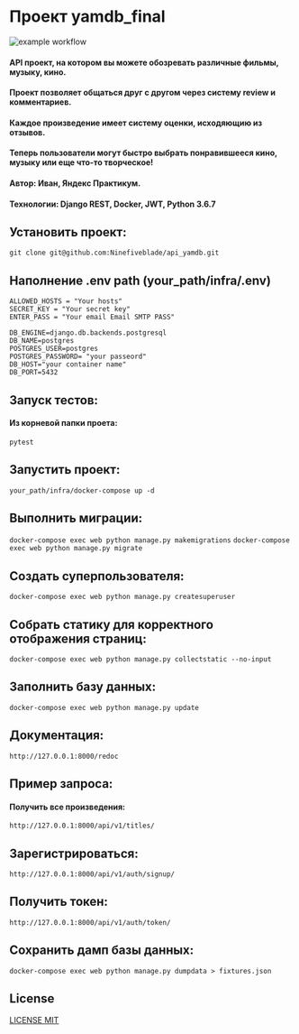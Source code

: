# Проект yamdb_final

![example workflow](https://github.com/Ninefiveblade/yamdb_final/actions/workflows/yamdb_workflow.yml/badge.svg)

#### API проект, на котором вы можете обозревать различные фильмы, музыку, кино.
#### Проект позволяет общаться друг с другом через систему review и комментариев.
#### Каждое произведение имеет систему оценки, исходяющию из отзывов.
#### Теперь пользователи могут быстро выбрать понравившееся кино, музыку или еще что-то творческое!

#### Автор: Иван, Яндекс Практикум.
#### Технологии: Django REST, Docker, JWT, Python 3.6.7

## Установить проект:

```git clone git@github.com:Ninefiveblade/api_yamdb.git```

## Наполнение .env path (your_path/infra/.env)

```
ALLOWED_HOSTS = "Your hosts"
SECRET_KEY = "Your secret key"
ENTER_PASS = "Your email Email SMTP PASS"

DB_ENGINE=django.db.backends.postgresql
DB_NAME=postgres
POSTGRES_USER=postgres
POSTGRES_PASSWORD= "your passeord"
DB_HOST="your container name"
DB_PORT=5432 
```

## Запуск тестов:

#### Из корневой папки проета:

```pytest```

## Запустить проект:

```your_path/infra/docker-compose up -d```

## Выполнить миграции:

```docker-compose exec web python manage.py makemigrations```
```docker-compose exec web python manage.py migrate```

## Создать суперпользователя:

```docker-compose exec web python manage.py createsuperuser```

## Собрать статику для корректного отображения страниц:

```docker-compose exec web python manage.py collectstatic --no-input```

## Заполнить базу данных:

```docker-compose exec web python manage.py update```

## Документация:

```http://127.0.0.1:8000/redoc```

## Пример запроса:
#### Получить все произведения:

```http://127.0.0.1:8000/api/v1/titles/```

## Зарегистрироваться:

```http://127.0.0.1:8000/api/v1/auth/signup/```

## Получить токен:
```http://127.0.0.1:8000/api/v1/auth/token/```

## Сохранить дамп базы данных:

```docker-compose exec web python manage.py dumpdata > fixtures.json```

## License

[LICENSE MIT](LICENSE.md)
